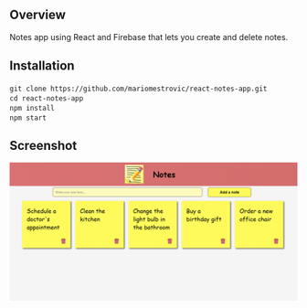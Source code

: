 ## Overview
Notes app using React and Firebase that lets you create and delete notes.

## Installation
`git clone https://github.com/mariomestrovic/react-notes-app.git`  
`cd react-notes-app`  
`npm install`  
`npm start`  


## Screenshot

![Screenshot](https://github.com/mariomestrovic/react-notes-app/blob/master/src/react-notes-app.png "Notes App Screenshot")
